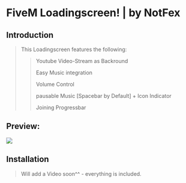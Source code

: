 # FiveM Loadingscreen! | by NotFex

## Introduction

> This Loadingscreen features the following:
>> Youtube Video-Stream as Backround
>>
>> Easy Music integration
>>
>> Volume Control 
>>
>> pausable Music [Spacebar by Default] + Icon Indicator
>>
>> Joining Progressbar

## Preview:
![](https://imgur.com/a/aAZcESR)
## Installation

> Will add a Video soon^^ - everything is included.
